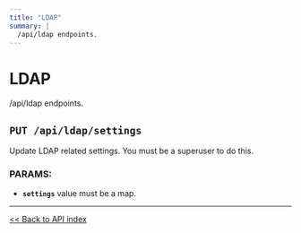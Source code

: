 ```yaml
---
title: "LDAP"
summary: |
  /api/ldap endpoints.
---
```


# LDAP

/api/ldap endpoints.

## `PUT /api/ldap/settings`

Update LDAP related settings. You must be a superuser to do this.

### PARAMS:

*  **`settings`** value must be a map.

---

[<< Back to API index](../api-documentation.md)